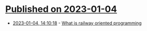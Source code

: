 # [Published on 2023-01-04](index.md)

* [2023-01-04, 14:10:18](https://news.ycombinator.com/item?id=34245639) - [What is railway oriented programming](https://blog.logrocket.com/what-is-railway-oriented-programming/)
